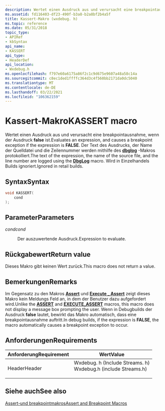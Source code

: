 ```yaml
---
description: Wertet einen Ausdruck aus und verursacht eine breakpointausnahme, wenn der Ausdruck false ist. Der Text des Ausdrucks, der Name der Quelldatei und die Zeilennummer werden mithilfe des dbglog-Makros protokolliert. Wird in Einzelhandels Builds ignoriert.
ms.assetid: fd116403-df23-490f-b3a8-b2a8bf2b4a5f
title: Kassert-Makro (wxdebug. h)
ms.topic: reference
ms.date: 05/31/2018
topic_type:
- APIRef
- kbSyntax
api_name:
- KASSERT
api_type:
- HeaderDef
api_location:
- Wxdebug.h
ms.openlocfilehash: f797e60a6175a86f2c1c9d675e9607a48a58c14a
ms.sourcegitcommit: c8ec1ded1ffffc364d3c4f560bb2171da0dc5040
ms.translationtype: MT
ms.contentlocale: de-DE
ms.lasthandoff: 03/22/2021
ms.locfileid: "106362159"
---
```

# <a name="kassert-macro"></a><span data-ttu-id="8ec31-105">Kassert-Makro</span><span class="sxs-lookup"><span data-stu-id="8ec31-105">KASSERT macro</span></span>

<span data-ttu-id="8ec31-106">Wertet einen Ausdruck aus und verursacht eine breakpointausnahme, wenn der Ausdruck **false** ist.</span><span class="sxs-lookup"><span data-stu-id="8ec31-106">Evaluates an expression, and causes a breakpoint exception if the expression is **FALSE**.</span></span> <span data-ttu-id="8ec31-107">Der Text des Ausdrucks, der Name der Quelldatei und die Zeilennummer werden mithilfe des [**dbglog**](dbglog.md) -Makros protokolliert.</span><span class="sxs-lookup"><span data-stu-id="8ec31-107">The text of the expression, the name of the source file, and the line number are logged using the [**DbgLog**](dbglog.md) macro.</span></span> <span data-ttu-id="8ec31-108">Wird in Einzelhandels Builds ignoriert.</span><span class="sxs-lookup"><span data-stu-id="8ec31-108">Ignored in retail builds.</span></span>

## <a name="syntax"></a><span data-ttu-id="8ec31-109">Syntax</span><span class="sxs-lookup"><span data-stu-id="8ec31-109">Syntax</span></span>


```C++
void KASSERT(
    cond
);
```



## <a name="parameters"></a><span data-ttu-id="8ec31-110">Parameter</span><span class="sxs-lookup"><span data-stu-id="8ec31-110">Parameters</span></span>

<dl> <dt>

<span data-ttu-id="8ec31-111">*cond*</span><span class="sxs-lookup"><span data-stu-id="8ec31-111">*cond*</span></span> 
</dt> <dd>

<span data-ttu-id="8ec31-112">Der auszuwertende Ausdruck.</span><span class="sxs-lookup"><span data-stu-id="8ec31-112">Expression to evaluate.</span></span>

</dd> </dl>

## <a name="return-value"></a><span data-ttu-id="8ec31-113">Rückgabewert</span><span class="sxs-lookup"><span data-stu-id="8ec31-113">Return value</span></span>

<span data-ttu-id="8ec31-114">Dieses Makro gibt keinen Wert zurück.</span><span class="sxs-lookup"><span data-stu-id="8ec31-114">This macro does not return a value.</span></span>

## <a name="remarks"></a><span data-ttu-id="8ec31-115">Bemerkungen</span><span class="sxs-lookup"><span data-stu-id="8ec31-115">Remarks</span></span>

<span data-ttu-id="8ec31-116">Im Gegensatz zu den Makros [**Assert**](assert.md) und [**Execute \_ Assert**](execute-assert.md) zeigt dieses Makro kein Meldungs Feld an, in dem der Benutzer dazu aufgefordert wird.</span><span class="sxs-lookup"><span data-stu-id="8ec31-116">Unlike the [**ASSERT**](assert.md) and [**EXECUTE\_ASSERT**](execute-assert.md) macros, this macro does not display a message box prompting the user.</span></span> <span data-ttu-id="8ec31-117">Wenn in Debugbuilds der Ausdruck **false** lautet, bewirkt das Makro automatisch, dass eine breakpointausnahme auftritt.</span><span class="sxs-lookup"><span data-stu-id="8ec31-117">In debug builds, if the expression is **FALSE**, the macro automatically causes a breakpoint exception to occur.</span></span>

## <a name="requirements"></a><span data-ttu-id="8ec31-118">Anforderungen</span><span class="sxs-lookup"><span data-stu-id="8ec31-118">Requirements</span></span>



| <span data-ttu-id="8ec31-119">Anforderung</span><span class="sxs-lookup"><span data-stu-id="8ec31-119">Requirement</span></span> | <span data-ttu-id="8ec31-120">Wert</span><span class="sxs-lookup"><span data-stu-id="8ec31-120">Value</span></span> |
|-------------------|----------------------------------------------------------------------------------------------------------|
| <span data-ttu-id="8ec31-121">Header</span><span class="sxs-lookup"><span data-stu-id="8ec31-121">Header</span></span><br/> | <dl> <span data-ttu-id="8ec31-122"><dt>Wxdebug. h (Include Streams. h)</dt></span><span class="sxs-lookup"><span data-stu-id="8ec31-122"><dt>Wxdebug.h (include Streams.h)</dt></span></span> </dl> |



## <a name="see-also"></a><span data-ttu-id="8ec31-123">Siehe auch</span><span class="sxs-lookup"><span data-stu-id="8ec31-123">See also</span></span>

<dl> <dt>

[<span data-ttu-id="8ec31-124">Assert-und breakpointmakros</span><span class="sxs-lookup"><span data-stu-id="8ec31-124">Assert and Breakpoint Macros</span></span>](assert-and-breakpoint-macros.md)
</dt> </dl>

 

 




